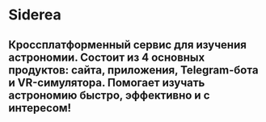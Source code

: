 # Siderea

## Кроссплатформенный сервис для изучения астрономии. Состоит из 4 основных продуктов: сайта, приложения, Telegram-бота и VR-симулятора. Помогает изучать астрономию быстро, эффективно и с интересом!
